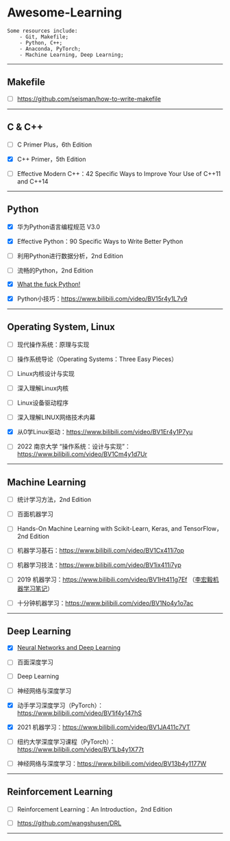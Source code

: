 

# Awesome-Learning



```
Some resources include:
	- Git, Makefile;
	- Python, C++;
	- Anaconda, PyTorch;
	- Machine Learning, Deep Learning;
```



------



## Makefile



- [ ] https://github.com/seisman/how-to-write-makefile




------



## C & C++



- [ ] C Primer Plus，6th Edition
- [x] C++ Primer，5th Edition
- [ ] Effective Modern C++：42 Specific Ways to Improve Your Use of C++11 and C++14



------



## Python



- [x] 华为Python语言编程规范 V3.0
- [x] Effective Python：90 Specific Ways to Write Better Python
- [ ] 利用Python进行数据分析，2nd Edition
- [ ] 流畅的Python，2nd Edition
- [x] [What the fuck Python! ](https://github.com/robertparley/wtfpython-cn)





- [x] Python小技巧：https://www.bilibili.com/video/BV15r4y1L7v9



------



## Operating System, Linux



- [ ] 现代操作系统：原理与实现
- [ ] 操作系统导论（Operating Systems：Three Easy Pieces）
- [ ] Linux内核设计与实现
- [ ] 深入理解Linux内核
- [ ] Linux设备驱动程序
- [ ] 深入理解LINUX网络技术内幕






- [x] 从0学Linux驱动：https://www.bilibili.com/video/BV1Er4y1P7yu
- [ ] 2022 南京大学 “操作系统：设计与实现”：https://www.bilibili.com/video/BV1Cm4y1d7Ur



------



## Machine Learning



- [ ] 统计学习方法，2nd Edition
- [ ] 百面机器学习
- [ ] Hands-On Machine Learning with Scikit-Learn, Keras, and TensorFlow，2nd Edition



- [ ] 机器学习基石：https://www.bilibili.com/video/BV1Cx411i7op
- [ ] 机器学习技法：https://www.bilibili.com/video/BV1ix411i7yp
- [ ] 2019 机器学习：https://www.bilibili.com/video/BV1Ht411g7Ef （[李宏毅机器学习笔记](https://datawhalechina.github.io/leeml-notes/#/?id=李宏毅机器学习笔记leeml-notes)）
- [ ] 十分钟机器学习：https://www.bilibili.com/video/BV1No4y1o7ac



------



## Deep Learning



- [x] [Neural Networks and Deep Learning](http://neuralnetworksanddeeplearning.com/index.html)
- [ ] 百面深度学习
- [ ] Deep Learning
- [ ] 神经网络与深度学习



- [x] 动手学习深度学习（PyTorch）：https://www.bilibili.com/video/BV1if4y147hS

- [x] 2021 机器学习：https://www.bilibili.com/video/BV1JA411c7VT

- [ ] 纽约大学深度学习课程（PyTorch）：https://www.bilibili.com/video/BV1Lb4y1X77t

- [ ] 神经网络与深度学习：https://www.bilibili.com/video/BV13b4y1177W



------



## Reinforcement Learning



- [ ] Reinforcement Learning：An Introduction，2nd Edition





- [ ] https://github.com/wangshusen/DRL



------

